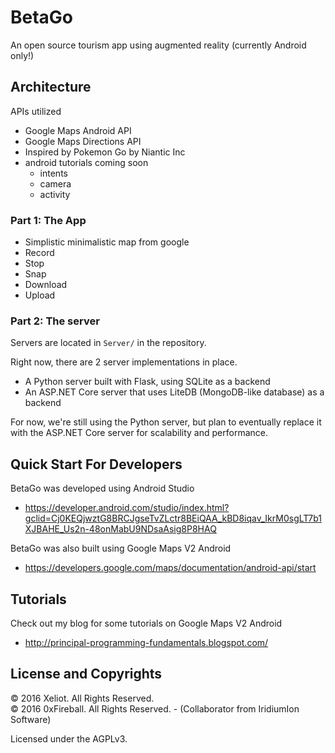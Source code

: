 
# BetaGo

An open source tourism app using augmented reality (currently Android only!)

## Architecture

APIs utilized

- Google Maps Android API
- Google Maps Directions API
- Inspired by Pokemon Go by Niantic Inc
- android tutorials coming soon
  - intents
  - camera
  - activity


### Part 1: The App

- Simplistic minimalistic map from google
- Record
- Stop
- Snap
- Download
- Upload

### Part 2: The server

Servers are located in `Server/` in the repository.

Right now, there are 2 server implementations in place.

- A Python server built with Flask, using SQLite as a backend
- An ASP.NET Core server that uses LiteDB (MongoDB-like database) as a backend

For now, we're still using the Python server, but plan to eventually
replace it with the ASP.NET Core server for scalability and performance.

## Quick Start For Developers

BetaGo was developed using Android Studio

- <https://developer.android.com/studio/index.html?gclid=Cj0KEQjwztG8BRCJgseTvZLctr8BEiQAA_kBD8iqav_IkrM0sgLT7b1XJBAHE_Us2n-48onMabU9NDsaAsig8P8HAQ>

BetaGo was also built using Google Maps V2 Android

- <https://developers.google.com/maps/documentation/android-api/start>

## Tutorials

Check out my blog for some tutorials on Google Maps V2 Android

- <http://principal-programming-fundamentals.blogspot.com/>

## License and Copyrights

&copy; 2016 Xeliot. All Rights Reserved.  
&copy; 2016 0xFireball. All Rights Reserved. - (Collaborator from IridiumIon Software)

Licensed under the AGPLv3.

